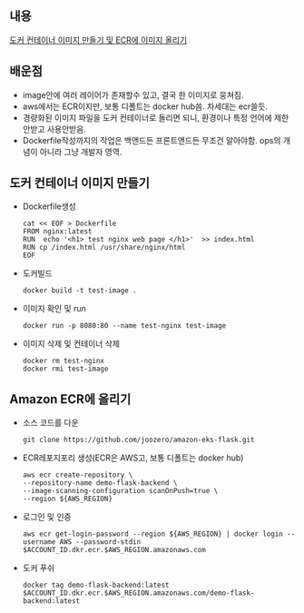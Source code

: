 ## 내용

[도커 컨테이너 이미지 만들기 및 ECR에 이미지 올리기]()

## 배운점

- image안에 여러 레이어가 존재할수 있고, 결국 한 이미지로 뭉쳐짐.
- aws에서는 ECR이지만, 보통 디폴트는 docker hub씀. 차세대는 ecr쓸듯.
- 경량화된 이미지 파일을 도커 컨테이너로 돌리면 되니, 환경이나 특정 언어에 제한안받고 사용안받음.
- Dockerfile작성까지의 작업은 백앤드든 프론트앤드든 무조건 알아야함. ops의 개념이 아니라 그냥 개발자 영역.

## 도커 컨테이너 이미지 만들기

- Dockerfile생성

  ```
  cat << EOF > Dockerfile
  FROM nginx:latest
  RUN  echo '<h1> test nginx web page </h1>'  >> index.html
  RUN cp /index.html /usr/share/nginx/html
  EOF
  ```

- 도커빌드

  ```
  docker build -t test-image .
  ```

- 이미지 확인 및 run

  ```
  docker run -p 8080:80 --name test-nginx test-image
  ```

- 이미지 삭제 및 컨테이너 삭제

  ```
  docker rm test-nginx
  docker rmi test-image
  ```

## Amazon ECR에 올리기

- 소스 코드를 다운

  ```
  git clone https://github.com/joozero/amazon-eks-flask.git
  ```

- ECR레포지포리 생성(ECR은 AWS고, 보통 디폴트는 docker hub)

  ```
  aws ecr create-repository \
  --repository-name demo-flask-backend \
  --image-scanning-configuration scanOnPush=true \
  --region ${AWS_REGION}
  ```

- 로그인 및 인증

  ```
  aws ecr get-login-password --region ${AWS_REGION} | docker login --username AWS --password-stdin $ACCOUNT_ID.dkr.ecr.$AWS_REGION.amazonaws.com
  ```

- 도커 푸쉬
  ```
  docker tag demo-flask-backend:latest $ACCOUNT_ID.dkr.ecr.$AWS_REGION.amazonaws.com/demo-flask-backend:latest
  ```
